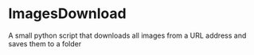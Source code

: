 # ImagesDownload
A small python script that downloads all images from a URL address and saves them to a folder
